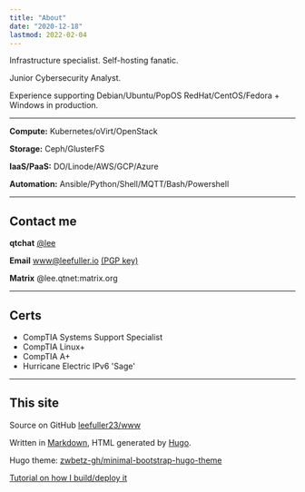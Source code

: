 ```yaml
---
title: "About"
date: "2020-12-18"
lastmod: 2022-02-04
---
```

Infrastructure specialist. Self-hosting fanatic.

Junior Cybersecurity Analyst.

Experience supporting Debian/Ubuntu/PopOS RedHat/CentOS/Fedora + Windows in production.

---
**Compute:** Kubernetes/oVirt/OpenStack

**Storage:** Ceph/GlusterFS

**IaaS/PaaS:** DO/Linode/AWS/GCP/Azure

**Automation:** Ansible/Python/Shell/MQTT/Bash/Powershell

---

## Contact me

**qtchat** [@lee](https://chat.leefuller.io/qtchat-official/messages/@lee)

**Email** [www@leefuller.io](mailto:www@leefuller.io) [(PGP key)](https://leefuller.io/pgp/)

**Matrix** @lee.qtnet:matrix.org

---

## Certs

- CompTIA Systems Support Specialist
- CompTIA Linux+
- CompTIA A+
- Hurricane Electric IPv6 'Sage'

---

## This site

Source on GitHub [leefuller23/www](https://github.com/leefuller23/www)

Written in [Markdown](https://www.markdownguide.org/), HTML generated by [Hugo](https://github.com/gohugoio/hugo).

Hugo theme: [zwbetz-gh/minimal-bootstrap-hugo-theme](https://github.com/zwbetz-gh/minimal-bootstrap-hugo-theme)

[Tutorial on how I build/deploy it](https://leefuller.io/build-site-with-cloudflare-pages/)